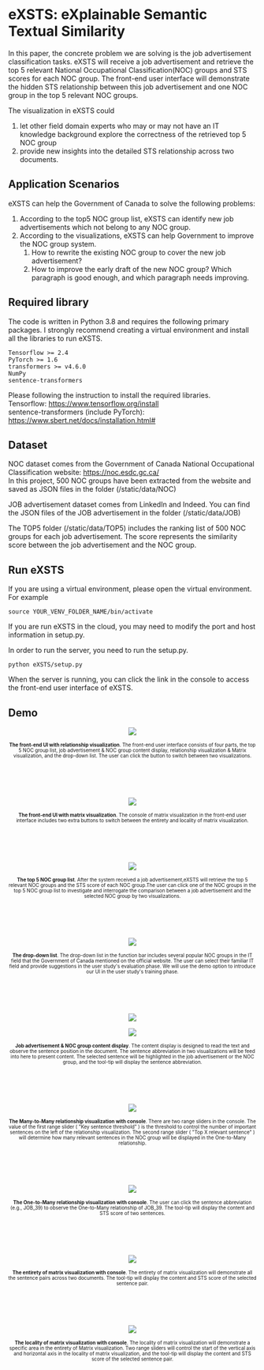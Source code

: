 # eXSTS: eXplainable Semantic Textual Similarity
In this paper, the concrete problem we are solving is the job advertisement classification tasks. 
eXSTS will receive a job advertisement and retrieve the top 5 relevant National Occupational Classification(NOC) groups and STS scores for each NOC group.
The front-end user interface will demonstrate the hidden STS relationship between this job advertisement and one NOC group in the top 5 relevant NOC groups.

The visualization in eXSTS could 
1. let other field domain experts who may or may not have an IT knowledge background explore the correctness of the retrieved top 5 NOC group
2. provide new insights into the detailed STS relationship across two documents.

## Application Scenarios
eXSTS can help the Government of Canada to solve the following problems:
1. According to the top5 NOC group list, eXSTS can identify new job advertisements which not belong to any NOC group.
2. According to the visualizations, eXSTS can help Government to improve the NOC group system.
    1. How to rewrite the existing NOC group to cover the new job advertisement?
    2. How to improve the early draft of the new NOC group? Which paragraph is good enough, and which paragraph needs improving.

## Required library
The code is written in Python 3.8 and requires the following primary packages. I strongly recommend creating a virtual environment and install all the libraries to run eXSTS.
```
Tensorflow >= 2.4
PyTorch >= 1.6
transformers >= v4.6.0
NumPy
sentence-transformers
```

Please following the instruction to install the required libraries.<br />
Tensorflow: https://www.tensorflow.org/install<br />
sentence-transformers (include PyTorch): https://www.sbert.net/docs/installation.html#

## Dataset
NOC dataset comes from the Government of Canada National Occupational Classification website: https://noc.esdc.gc.ca/<br />
In this project, 500 NOC groups have been extracted from the website and saved as JSON files in the folder (/static/data/NOC)

JOB advertisement dataset comes from LinkedIn and Indeed. You can find the JSON files of the JOB advertisement in the folder (/static/data/JOB)

The TOP5 folder (/static/data/TOP5) includes the ranking list of 500 NOC groups for each job advertisement. The score represents the similarity score between the job advertisement and the NOC group.

## Run eXSTS
If you are using a virtual environment, please open the virtual environment. For example
```
source YOUR_VENV_FOLDER_NAME/bin/activate
```

If you are run eXSTS in the cloud, you may need to modify the port and host information in setup.py.

In order to run the server, you need to run the setup.py.
```
python eXSTS/setup.py
```

When the server is running, you can click the link in the console to access the front-end user interface of eXSTS.

## Demo
<div style='text-align:center;'>
<p align="center"><img src="figure/overall_curve.png"></p>
<div style='font-size:70%;'><b>The front-end UI with relationship visualization</b>. The front-end user interface consists of four parts, the top 5 NOC group list, job advertisement & NOC group content display, relationship visualization & Matrix visualization, and the drop-down list. The user can click the button to switch between two visualizations.</div>
</div>

<br /><br /><br />

<div style='text-align:center;'>
<p align="center"><img src="figure/overall_matrix.png"></p>
<div style='font-size:70%;'><b>The front-end UI with matrix visualization</b>. The console of matrix visualization in the front-end user interface includes two extra buttons to switch between the entirety and locality of matrix visualization.</div>
</div>

<br /><br /><br />

<div style='text-align:center;'>
<p align="center"><img src="figure/top5.png"></p>
<div style='font-size:70%;'><b>The top 5 NOC group list</b>. After the system received a job advertisement,eXSTS will retrieve the top 5 relevant NOC groups and the STS score of each NOC group.The user can click one of the NOC groups in the top 5 NOC group list to investigate and interrogate the comparison between a job advertisement and the selected NOC group by two visualizations.</div>
</div>
    
<br /><br /><br />

<div style='text-align:center;'>
<p align="center"><img src="figure/dropdown.png"></p>
<div style='font-size:70%;'><b>The drop-down list</b>. The drop-down list in the function bar includes several popular NOC groups in the IT field that the Government of Canada mentioned on the official website. The user can select their familiar IT field and provide suggestions in the user study's evaluation phase. We will use the demo option to introduce our UI in the user study's training phase.</div>
</div>
    
<br /><br /><br />
    
<div style='text-align:center;'>
<p align="center"><img src="figure/job_contents.png"></p>
<p align="center"><img src="figure/noc_contents.png"></p>
<div style='font-size:70%;'><b>Job advertisement & NOC group content display</b>. The content display is designed to read the text and observe the sentence position in the document. The sentence abbreviation in two visualizations will be feed into here to present content. The selected sentence will be highlighted in the job advertisement or the NOC group, and the tool-tip will display the sentence abbreviation.</div>
</div>
 
<br /><br /><br />

<div style='text-align:center;'>
<p align="center"><img src="figure/curve_all.png"></p>
<div style='font-size:70%;'><b>The Many-to-Many relationship visualization with console</b>. There are two range sliders in the console. The value of the first range slider ( "Key sentence threshold" ) is the threshold to control the number of important sentences on the left of the relationship visualization. The second range slider ( "Top X relevant sentence" ) will determine how many relevant sentences in the NOC group will be displayed in the One-to-Many relationship.</div>
</div>

<br /><br /><br />
    
<div style='text-align:center;'>
<p align="center"><img src="figure/curve_all_one2many.png"></p>
<div style='font-size:70%;'><b>The One-to-Many relationship visualization with console</b>. The user can click the sentence abbreviation (e.g., JOB_39) to observe the One-to-Many relationship of JOB_39. The tool-tip will display the content and STS score of two sentences.</div>
</div>
    
<br /><br /><br />

<div style='text-align:center;'>
<p align="center"><img src="figure/matrix_all.png"></p>
<div style='font-size:70%;'><b>The entirety of matrix visualization with console</b>. The entirety of matrix visualization will demonstrate all the sentence pairs across two documents. The tool-tip will display the content and STS score of the selected sentence pair.</div>
</div>

<br /><br /><br />

<div style='text-align:center;'>
<p align="center"><img src="figure/matrix_local_all.png"></p>
<div style='font-size:70%;'><b>The locality of matrix visualization with console</b>. The locality of matrix visualization will demonstrate a specific area in the entirety of Matrix visualization. Two range sliders will control the start of the vertical axis and horizontal axis in the locality of matrix visualization, and the tool-tip will display the content and STS score of the selected sentence pair.</div>
</div>

